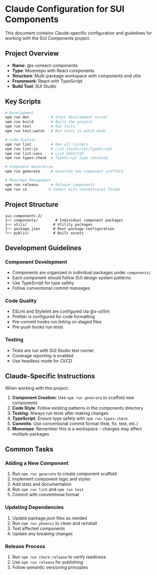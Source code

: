 # Claude Configuration for SUI Components

This document contains Claude-specific configuration and guidelines for working with the SUI Components project.

## Project Overview

- **Name**: @s-ui/react-components
- **Type**: Monorepo with React components
- **Structure**: Multi-package workspace with components and utils
- **Framework**: React with TypeScript
- **Build Tool**: SUI Studio

## Key Scripts

```bash
# Development
npm run dev          # Start development server
npm run build        # Build the project
npm run test         # Run tests
npm run test:watch   # Run tests in watch mode

# Code Quality
npm run lint         # Run all linters
npm run lint:js      # Lint JavaScript/TypeScript
npm run lint:sass    # Lint SASS/CSS
npm run types:check  # TypeScript type checking

# Component Generation
npm run generate     # Generate new component scaffold

# Monorepo Management
npm run release      # Release components
npm run co          # Commit with conventional format
```

## Project Structure

```
sui-components-2/
├── components/        # Individual component packages
├── utils/            # Utility packages
├── package.json      # Root package configuration
└── public/           # Built assets
```

## Development Guidelines

### Component Development
- Components are organized in individual packages under `components/`
- Each component should follow SUI design system patterns
- Use TypeScript for type safety
- Follow conventional commit messages

### Code Quality
- ESLint and Stylelint are configured via @s-ui/lint
- Prettier is configured for code formatting
- Pre-commit hooks run linting on staged files
- Pre-push hooks run tests

### Testing
- Tests are run with SUI Studio test runner
- Coverage reporting is enabled
- Use headless mode for CI/CD

## Claude-Specific Instructions

When working with this project:

1. **Component Creation**: Use `npm run generate` to scaffold new components
2. **Code Style**: Follow existing patterns in the components directory
3. **Testing**: Always run tests after making changes
4. **TypeScript**: Ensure type safety with `npm run types:check`
5. **Commits**: Use conventional commit format (feat, fix, test, etc.)
6. **Monorepo**: Remember this is a workspace - changes may affect multiple packages

## Common Tasks

### Adding a New Component
1. Run `npm run generate` to create component scaffold
2. Implement component logic and styles
3. Add tests and documentation
4. Run `npm run lint` and `npm run test`
5. Commit with conventional format

### Updating Dependencies
1. Update package.json files as needed
2. Run `npm run phoenix` to clean and reinstall
3. Test affected components
4. Update any breaking changes

### Release Process
1. Run `npm run check:release` to verify readiness
2. Use `npm run release` for publishing
3. Follow semantic versioning principles